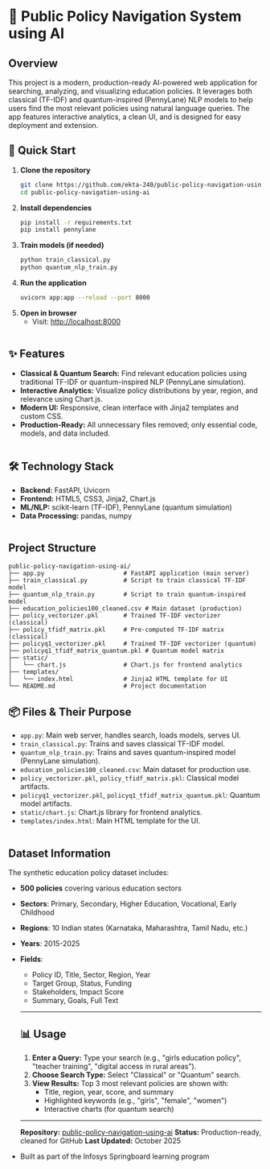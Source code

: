 # 🔎 Public Policy Navigation System using AI

   ## Overview
   This project is a modern, production-ready AI-powered web application for searching, analyzing, and visualizing education policies. It leverages both classical (TF-IDF) and quantum-inspired (PennyLane) NLP models to help users find the most relevant policies using natural language queries. The app features interactive analytics, a clean UI, and is designed for easy deployment and extension.

## 🚀 Quick Start

   1. **Clone the repository**
      ```bash
      git clone https://github.com/ekta-240/public-policy-navigation-using-ai.git
      cd public-policy-navigation-using-ai
      ```
   2. **Install dependencies**
      ```bash
      pip install -r requirements.txt
      pip install pennylane
      ```
   3. **Train models (if needed)**
      ```bash
      python train_classical.py
      python quantum_nlp_train.py
      ```
   4. **Run the application**
      ```bash
      uvicorn app:app --reload --port 8000
      ```
   5. **Open in browser**
      - Visit: [http://localhost:8000](http://localhost:8000)
```
```
 ## ✨ Features
   - **Classical & Quantum Search:** Find relevant education policies using traditional TF-IDF or quantum-inspired NLP (PennyLane simulation).
   - **Interactive Analytics:** Visualize policy distributions by year, region, and relevance using Chart.js.
   - **Modern UI:** Responsive, clean interface with Jinja2 templates and custom CSS.
   - **Production-Ready:** All unnecessary files removed; only essential code, models, and data included.

  
```
```
   ## 🛠️ Technology Stack
   - **Backend:** FastAPI, Uvicorn
   - **Frontend:** HTML5, CSS3, Jinja2, Chart.js
   - **ML/NLP:** scikit-learn (TF-IDF), PennyLane (quantum simulation)
   - **Data Processing:** pandas, numpy
```
```
## Project Structure
```
public-policy-navigation-using-ai/
├── app.py                      # FastAPI application (main server)
├── train_classical.py          # Script to train classical TF-IDF model
├── quantum_nlp_train.py        # Script to train quantum-inspired model
├── education_policies100_cleaned.csv # Main dataset (production)
├── policy_vectorizer.pkl       # Trained TF-IDF vectorizer (classical)
├── policy_tfidf_matrix.pkl     # Pre-computed TF-IDF matrix (classical)
├── policyq1_vectorizer.pkl     # Trained TF-IDF vectorizer (quantum)
├── policyq1_tfidf_matrix_quantum.pkl # Quantum model matrix
├── static/
│   └── chart.js                # Chart.js for frontend analytics
├── templates/
│   └── index.html              # Jinja2 HTML template for UI
└── README.md                   # Project documentation
```

   ## 📦 Files & Their Purpose
   - `app.py`: Main web server, handles search, loads models, serves UI.
   - `train_classical.py`: Trains and saves classical TF-IDF model.
   - `quantum_nlp_train.py`: Trains and saves quantum-inspired model (PennyLane simulation).
   - `education_policies100_cleaned.csv`: Main dataset for production use.
   - `policy_vectorizer.pkl`, `policy_tfidf_matrix.pkl`: Classical model artifacts.
   - `policyq1_vectorizer.pkl`, `policyq1_tfidf_matrix_quantum.pkl`: Quantum model artifacts.
   - `static/chart.js`: Chart.js library for frontend analytics.
   - `templates/index.html`: Main HTML template for the UI.
```
```


## Dataset Information

The synthetic education policy dataset includes:
- **500 policies** covering various education sectors
- **Sectors**: Primary, Secondary, Higher Education, Vocational, Early Childhood
- **Regions**: 10 Indian states (Karnataka, Maharashtra, Tamil Nadu, etc.)
- **Years**: 2015-2025
- **Fields**: 
  - Policy ID, Title, Sector, Region, Year
  - Target Group, Status, Funding
  - Stakeholders, Impact Score
  - Summary, Goals, Full Text

   ---

   ## 📊 Usage
   1. **Enter a Query:** Type your search (e.g., "girls education policy", "teacher training", "digital access in rural areas").
   2. **Choose Search Type:** Select "Classical" or "Quantum" search.
   3. **View Results:** Top 3 most relevant policies are shown with:
      - Title, region, year, score, and summary
      - Highlighted keywords (e.g., "girls", "female", "women")
      - Interactive charts (for quantum search)

   ---



   **Repository:** [public-policy-navigation-using-ai](https://github.com/ekta-240/public-policy-navigation)
   **Status:** Production-ready, cleaned for GitHub
   **Last Updated:** October 2025
- Built as part of the Infosys Springboard learning program

